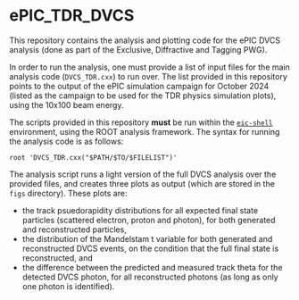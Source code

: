 # ePIC_TDR_DVCS
This repository contains the analysis and plotting code for the ePIC DVCS analysis (done as part of the Exclusive, Diffractive and Tagging PWG).

In order to run the analysis, one must provide a list of input files for the main analysis code (`DVCS_TDR.cxx`) to run over. The list provided in this repository points to the output of the ePIC simulation campaign for October 2024 (listed as the campaign to be used for the TDR physics simulation plots), using the 10x100 beam energy.

The scripts provided in this repository **must** be run within the [`eic-shell`](https://github.com/eic/eic-shell) environment, using the ROOT analysis framework. The syntax for running the analysis code is as follows:
```
root 'DVCS_TDR.cxx("$PATH/$TO/$FILELIST")'
```

The analysis script runs a light version of the full DVCS analysis over the provided files, and creates three plots as output (which are stored in the `figs` directory). These plots are:
- the track psuedorapidity distributions for all expected final state particles (scattered electron, proton and photon), for both generated and reconstructed particles,
- the distribution of the Mandelstam t variable for both generated and reconstructed DVCS events, on the condition that the full final state is reconstructed, and
- the difference between the predicted and measured track theta for the detected DVCS photon, for all reconstructed photons (as long as only one photon is identified).
